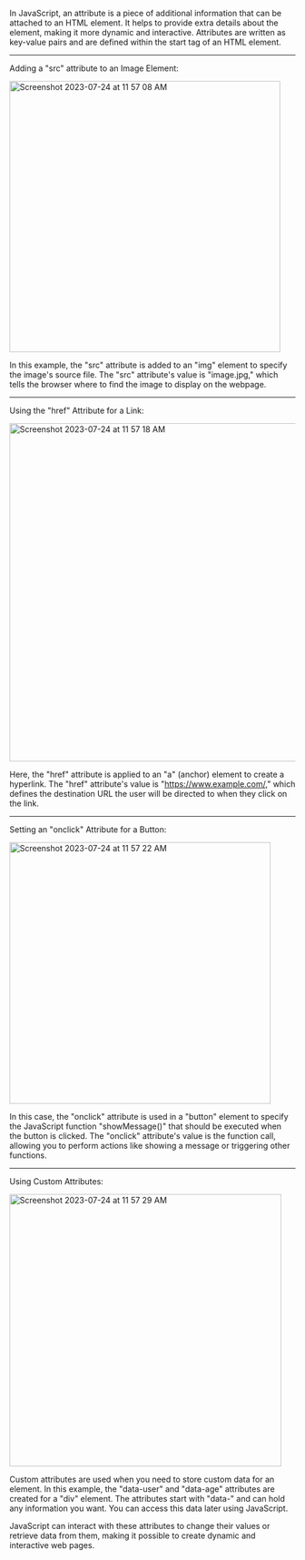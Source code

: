 In JavaScript, an attribute is a piece of additional information that can be attached to an HTML element. It helps to provide extra details about the element, making it more dynamic and interactive. Attributes are written as key-value pairs and are defined within the start tag of an HTML element.

***

Adding a "src" attribute to an Image Element:

<img width="477" alt="Screenshot 2023-07-24 at 11 57 08 AM" src="https://github.com/ERA-Solutions-LLC/JavaScript-Intermediate-Assignments/assets/92329761/f8d5917b-1895-41f5-b7c2-0fcd696fc52e">

In this example, the "src" attribute is added to an "img" element to specify the image's source file. The "src" attribute's value is "image.jpg," which tells the browser where to find the image to display on the webpage.

***

Using the "href" Attribute for a Link:

<img width="595" alt="Screenshot 2023-07-24 at 11 57 18 AM" src="https://github.com/ERA-Solutions-LLC/JavaScript-Intermediate-Assignments/assets/92329761/ffc700f2-d862-402f-8a7e-ae56b6e895f2">

Here, the "href" attribute is applied to an "a" (anchor) element to create a hyperlink. The "href" attribute's value is "https://www.example.com/," which defines the destination URL the user will be directed to when they click on the link.

***

Setting an "onclick" Attribute for a Button:

<img width="460" alt="Screenshot 2023-07-24 at 11 57 22 AM" src="https://github.com/ERA-Solutions-LLC/JavaScript-Intermediate-Assignments/assets/92329761/90a53092-6d31-4cf4-aa5e-69aa07e5983b">

In this case, the "onclick" attribute is used in a "button" element to specify the JavaScript function "showMessage()" that should be executed when the button is clicked. The "onclick" attribute's value is the function call, allowing you to perform actions like showing a message or triggering other functions.

***

Using Custom Attributes:

<img width="479" alt="Screenshot 2023-07-24 at 11 57 29 AM" src="https://github.com/ERA-Solutions-LLC/JavaScript-Intermediate-Assignments/assets/92329761/a31b9c1e-c98f-4e01-b25d-d67f1713ac50">


Custom attributes are used when you need to store custom data for an element. In this example, the "data-user" and "data-age" attributes are created for a "div" element. The attributes start with "data-" and can hold any information you want. You can access this data later using JavaScript.

JavaScript can interact with these attributes to change their values or retrieve data from them, making it possible to create dynamic and interactive web pages.

